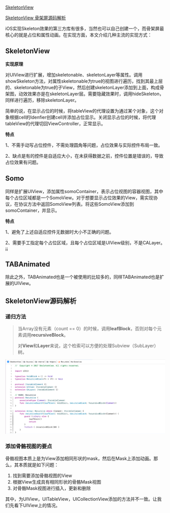 



[SkeletonView](https://github.com/Juanpe/SkeletonView)

[SkeletonView 骨架屏源码解析](https://www.jianshu.com/p/ee5c47acd88f)



iOS实现Skeleton效果的第三方库有很多，当然也可以自己创建一个，而骨架屏最核心的就是占位和属性动画。在实现方面，本文介绍几种主流的实现方式：

## SkeletonView

**实现原理**

对UIView进行扩展，增加skeletonable、skeletonLayer等属性。调用showSkeleton方法，对属性skeletonable为true的视图进行遍历，找到其最上层的、skeletonable为true的子View，然后创建skeletonLayer添加到上面，构成骨架图，动效效果亦是在skeletonLayer层。需要隐藏效果时，调用hideSkeleton，同样进行遍历，移除skeletonLayer。

简单的说，在显示占位的时候，将tableView的代理设置为通过某个对象，这个对象根据cell的Idenfier创建cell并添加占位显示。关闭显示占位的时候，将代理tableView的代理切回ViewController，正常显示。

**特点**

1、不需手动写占位控件，不需处理圆角等问题，占位效果与实际控件布局一致。

2、缺点是有的控件是自适应大小，在未获得数据之前，控件位置是错误的，导致占位效果有问题。



## Somo

同样是扩展UIView，添加属性somoContainer，表示占位视图的容器视图，其中每个占位区域都是一个SomoView。对于想要显示占位效果的View，需实现协议，在协议方法中返回SomoView列表。将这些SomoView添加到somoContainer，并显示。

**特点**

1、避免了上述自适应控件无数据时大小不正确的问题。

2、需要手工指定每个占位区域，且每个占位区域是UIView级别，不是CALayer。¡¡



## TABAnimated 

除此之外，TABAnimated也是一个被使用的比较多的，同样TABAnimated也是扩展的UIView。



## SkeletonView源码解析

### 递归方法

> 当Array没有元素（count == 0）的时候，调用**leafBlock**，否则对每个元素调用**recursiveBlock**。
>
> 对**View**和**Layer**来说，这个检索可以方便的处理Subview（SubLayer）树。

![](./media/SkeletonView_Recursive.png)



### 添加骨骼视图的要点

骨骼视图本质上是为View添加相同形状的mask，然后在Mask上添加动画。那么，其本质就是如下问题：

1. 找到需要添加骨骼视图的View
2. 根据View生成具有相同形状的骨骼Mask视图
3. 对骨骼Mask视图进行插入，更新和删除

其中，为UIView，UITableView，UICollectionView添加的方法并不一致。让我们先看下UIView上的情况。





